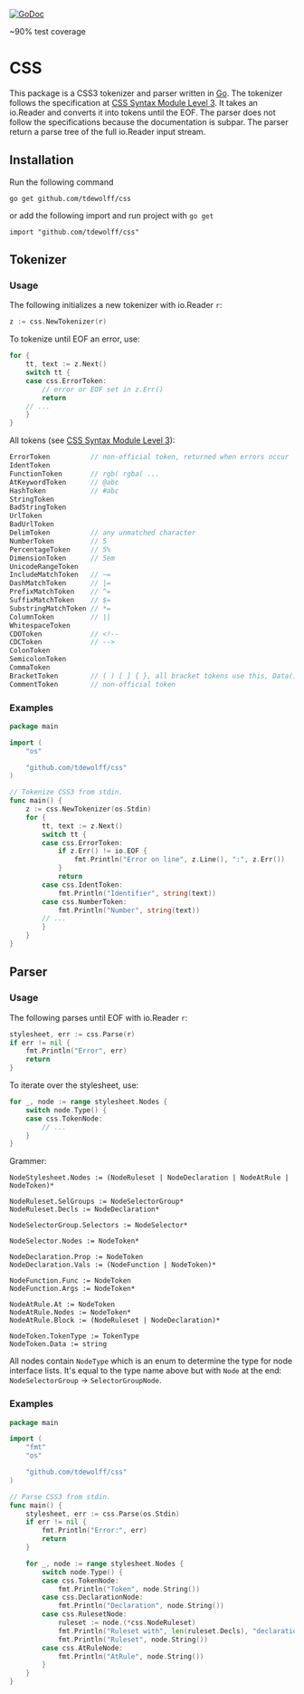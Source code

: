[![GoDoc](http://godoc.org/github.com/tdewolff/css?status.svg)](http://godoc.org/github.com/tdewolff/css)

~90% test coverage

# CSS

This package is a CSS3 tokenizer and parser written in [Go][1]. The tokenizer follows the specification at [CSS Syntax Module Level 3](http://www.w3.org/TR/css-syntax-3/). It takes an io.Reader and converts it into tokens until the EOF. The parser does not follow the specifications because the documentation is subpar. The parser return a parse tree of the full io.Reader input stream.

## Installation

Run the following command

	go get github.com/tdewolff/css

or add the following import and run project with `go get`

	import "github.com/tdewolff/css"

## Tokenizer
### Usage
The following initializes a new tokenizer with io.Reader `r`:

``` go
z := css.NewTokenizer(r)
```

To tokenize until EOF an error, use:
``` go
for {
	tt, text := z.Next()
	switch tt {
	case css.ErrorToken:
		// error or EOF set in z.Err()
		return
	// ...
	}
}
```

All tokens (see [CSS Syntax Module Level 3](http://www.w3.org/TR/css3-syntax/)):
``` go
ErrorToken			// non-official token, returned when errors occur
IdentToken
FunctionToken		// rgb( rgba( ...
AtKeywordToken		// @abc
HashToken			// #abc
StringToken
BadStringToken
UrlToken
BadUrlToken
DelimToken			// any unmatched character
NumberToken			// 5
PercentageToken		// 5%
DimensionToken		// 5em
UnicodeRangeToken
IncludeMatchToken	// ~=
DashMatchToken		// |=
PrefixMatchToken	// ^=
SuffixMatchToken	// $=
SubstringMatchToken // *=
ColumnToken			// ||
WhitespaceToken
CDOToken 			// <!--
CDCToken 			// -->
ColonToken
SemicolonToken
CommaToken
BracketToken 		// ( ) [ ] { }, all bracket tokens use this, Data() can distinguish between the brackets
CommentToken		// non-official token
```

### Examples
``` go
package main

import (
	"os"

	"github.com/tdewolff/css"
)

// Tokenize CSS3 from stdin.
func main() {
	z := css.NewTokenizer(os.Stdin)
	for {
		tt, text := z.Next()
		switch tt {
		case css.ErrorToken:
			if z.Err() != io.EOF {
				fmt.Println("Error on line", z.Line(), ":", z.Err())
			}
			return
		case css.IdentToken:
			fmt.Println("Identifier", string(text))
		case css.NumberToken:
			fmt.Println("Number", string(text))
		// ...
		}
	}
}
```

## Parser
### Usage
The following parses until EOF with io.Reader `r`:

``` go
stylesheet, err := css.Parse(r)
if err != nil {
	fmt.Println("Error", err)
	return
}
```

To iterate over the stylesheet, use:
``` go
for _, node := range stylesheet.Nodes {
	switch node.Type() {
	case css.TokenNode:
		// ...
	}
}
```

Grammer:

	NodeStylesheet.Nodes := (NodeRuleset | NodeDeclaration | NodeAtRule | NodeToken)*

	NodeRuleset.SelGroups := NodeSelectorGroup*
	NodeRuleset.Decls := NodeDeclaration*

	NodeSelectorGroup.Selectors := NodeSelector*

	NodeSelector.Nodes := NodeToken*

	NodeDeclaration.Prop := NodeToken
	NodeDeclaration.Vals := (NodeFunction | NodeToken)*

	NodeFunction.Func := NodeToken
	NodeFunction.Args := NodeToken*

	NodeAtRule.At := NodeToken
	NodeAtRule.Nodes := NodeToken*
	NodeAtRule.Block := (NodeRuleset | NodeDeclaration)*

	NodeToken.TokenType := TokenType
	NodeToken.Data := string

All nodes contain `NodeType` which is an enum to determine the type for node interface lists. It's equal to the type name above but with `Node` at the end: `NodeSelectorGroup` &#8594; `SelectorGroupNode`.

### Examples
``` go
package main

import (
	"fmt"
	"os"

	"github.com/tdewolff/css"
)

// Parse CSS3 from stdin.
func main() {
	stylesheet, err := css.Parse(os.Stdin)
	if err != nil {
		fmt.Println("Error:", err)
		return
	}

	for _, node := range stylesheet.Nodes {
		switch node.Type() {
		case css.TokenNode:
			fmt.Println("Token", node.String())
		case css.DeclarationNode:
			fmt.Println("Declaration", node.String())
		case css.RulesetNode:
			ruleset := node.(*css.NodeRuleset)
			fmt.Println("Ruleset with", len(ruleset.Decls), "declarations")
			fmt.Println("Ruleset", node.String())
		case css.AtRuleNode:
			fmt.Println("AtRule", node.String())
		}
	}
}
```

[1]: http://golang.org/ "Go Language"
